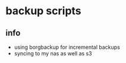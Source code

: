 # backup scripts

## info

* using borgbackup for incremental backups
* syncing to my nas as well as s3